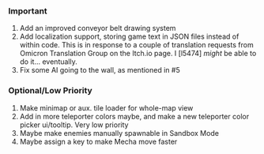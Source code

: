 ### Important
1. Add an improved conveyor belt drawing system
2. Add localization support, storing game text in JSON files instead of within code. This is in response to a couple of translation requests from Omicron Translation Group on the Itch.io page. I [l5474] *might* be able to do it... eventually.
3. Fix some AI going to the wall, as mentioned in #5

### Optional/Low Priority
1. Make minimap or aux. tile loader for whole-map view
2. Add in more teleporter colors maybe, and make a new teleporter color picker ui/tooltip. Very low priority
3. Maybe make enemies manually spawnable in Sandbox Mode
4. Maybe assign a key to make Mecha move faster
